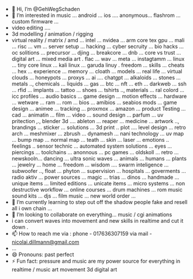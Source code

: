 - 👋 Hi, I’m @GehWegSchaden
- 👀 I’m interested in music ... android ... ios .... anonymous... flashrom ... custom firmware ...
- video editing ....
- 3d modelling / animation / rigging
- virtual reality / matrix / amd ... intel ... nvidea ... arm core tex gpu ... mali ... risc ... vm ... server setup ... hacking ... cyber secruity ... bio hacks ... oc solitions ... precursor ... djing ... breakcore ... dnb ... core vs trust ... digital art ... mixed media art . flac ... wav ... meta ... instagtamm ... linux ... tiny core linux ... kali linux ... garuda linuy . freedom ... skills ... cheats ... hex ... experience ... memory ... cloath ... models ... real life ... virtual clouds ... honeypots ... proxys ... ai .... chatgpt ... alkaloids ... stones ... metals ..,  chemicals ... liquids ... gas ... btc ... nft ... eth ... darkweb ... ssh ... rfid ... implants ... tattoo ... shoes ... tshirts .., materials ... ral colord ... icc profiles ... audio basics ... game design ... motion effects ... hardware ... wetware ... ram ... rom ... bios ... amibios ... seabios mods ... game design ... animee ... tracking ... proxmox ... amazon ... product Testing ... cad ... animatin ... film ... video ... sound design ... parfum ... uv pritection ,., blender 3d .... ableton ... reaper ... medicine ... artwork .., brandings ... sticker ... solutions ... 3d print .. plot .... level design ... retro arch ... meshmixer ... zbrush ... dynamesh ... nani technology ... uv map ... bump map ... normal map ... teath ... skin ... laser ... emotions .. feelings .. sensor technic ... automated system solutions ... eyes ... piercings ... toolchains ... anonnous ... pc games ... oldskoll ... retro ... newskooln... dancing ... ultra sonic waves ... animals ... humans ... plants ... jewelry ... home ... freedom ... wisdom .... swarm inteligence ... subwoofer .., float ... phyton ... supervision ... hospitals ... goverments ... radio aktiv ... power sources ... magic ... trias ... dinos ... handmade ... unique items ... limited editions ... unicate items ... micro systems ... non destructive workflow ... online courses ... drum machines ... rom music sound kits ... djs ... film music ... new world order ...  
- 🌱 I’m currently learning to step out off the shadow people fake and resell all i own chain   ...
- 💞️ I’m looking to collaborate on everything... music / cgi animations
- i can convert waves into movement and new skills in realtime and cut it down .
- 📫 How to reach me via : phone - 017636307159 via mail - nicolai.dillmann@gmail.com
- ...
- 😄 Pronouns: past perfect
- ⚡ Fun fact: pressure and music are my power source for everything in realtime / music art movement 3d digital art 

<!---
GehWegSchaden/GehWegSchaden is a ✨ special ✨ repository because its `README.md` (this file) appears on your GitHub profile.
You can click the Preview link to take a look at your changes.
--->
